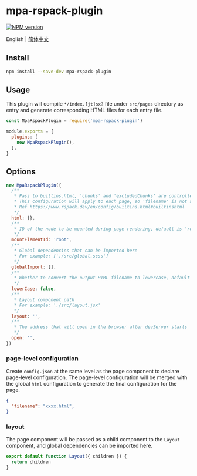 # mpa-rspack-plugin

[![NPM version](https://img.shields.io/npm/v/mpa-rspack-plugin.svg?style=flat)](https://npmjs.org/package/mpa-rspack-plugin)

English | [简体中文](./README.zh-CN.md)

## Install

```bash
npm install --save-dev mpa-rspack-plugin
```

## Usage
This plugin will compile `*/index.[jt]sx?` file under `src/pages` directory as entry and generate corresponding HTML files for each entry file.
```js
const MpaRspackPlugin = require('mpa-rspack-plugin')

module.exports = {
  plugins: [
    new MpaRspackPlugin(),
  ],
}
```

## Options

```js
new MpaRspackPlugin({
  /**
   * Pass to builtins.html, 'chunks' and 'excludedChunks' are controlled by plugin and cannot be modified
   * This configuration will apply to each page, so 'filename' is not available, you can use page-level configuration to modify it
   * Ref https://www.rspack.dev/en/config/builtins.html#builtinshtml
   */
  html: {},
  /**
   * ID of the node to be mounted during page rendering, default is 'root'
   */
  mountElementId: 'root',
  /**
   * Global dependencies that can be imported here
   * For example: ['./src/global.scss']
   */
  globalImport: [],
  /**
   * Whether to convert the output HTML filename to lowercase, default is false
   */
  lowerCase: false,
  /**
   * Layout component path
   * For example: './src/layout.jsx'
   */
  layout: '',
  /**
   * The address that will open in the browser after devServer starts
   */
  open: '',
})
```
### page-level configuration
Create `config.json` at the same level as the page component to declare page-level configuration. The page-level configuration will be merged with the global `html` configuration to generate the final configuration for the page.
```json
{
  "filename": "xxxx.html",
}
```
### layout
The page component will be passed as a child component to the `Layout` component, and global dependencies can be imported here.
```js
export default function Layout({ children }) {
  return children
}
```